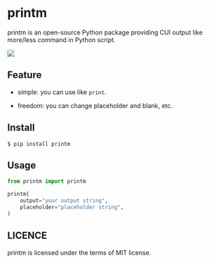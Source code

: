 # printm

printm is an open-source Python package providing CUI output like more/less command in Python script.

![](https://row.githubusercontent.com/tatsuya4649/printm/docs/assets/printm.gif)

## Feature

* simple: you can use like `print`.

* freedom: you can change placeholder and blank, etc.

## Install

``` 
$ pip install printm 
```

## Usage

```python
from printm import printm

printm(
    output="your output string",
    placeholder="placeholder string",
)
```

## LICENCE

printm is licensed under the terms of MIT license.
